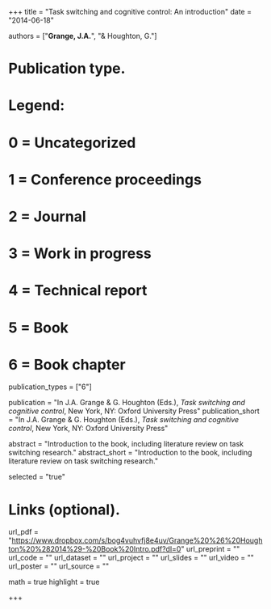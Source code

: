 +++
title = "Task switching and cognitive control: An introduction"
date = "2014-06-18"

authors = ["**Grange, J.A.**", "& Houghton, G."]

# Publication type.
# Legend:
# 0 = Uncategorized
# 1 = Conference proceedings
# 2 = Journal
# 3 = Work in progress
# 4 = Technical report
# 5 = Book
# 6 = Book chapter
publication_types = ["6"]

publication = "In J.A. Grange & G. Houghton (Eds.), *Task switching and cognitive control*, New York, NY: Oxford University Press"
publication_short = "In J.A. Grange & G. Houghton (Eds.), *Task switching and cognitive control*, New York, NY: Oxford University Press"

abstract = "Introduction to the book, including literature review on task switching research."
abstract_short = "Introduction to the book, including literature review on task switching research."

selected = "true"

# Links (optional).
url_pdf = "https://www.dropbox.com/s/bog4vuhvfj8e4uv/Grange%20%26%20Houghton%20%282014%29-%20Book%20Intro.pdf?dl=0"
url_preprint = ""
url_code = ""
url_dataset = ""
url_project = ""
url_slides = ""
url_video = ""
url_poster = ""
url_source = ""


math = true
highlight = true

+++